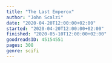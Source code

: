 ```yaml
---
title: "The Last Emperox"
author: "John Scalzi"
date: "2020-04-20T12:00:00+02:00"
started: "2020-04-20T12:00:00+02:00"
finished: "2020-05-10T12:00:00+02:00"
goodreadsID: 45154551
pages: 308
genre: scifi
---
```

